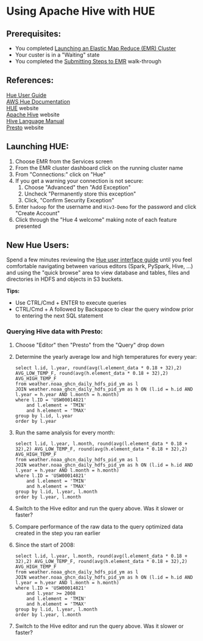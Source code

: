 # Using Apache Hive with HUE

## Prerequisites:

* You completed [Launching an Elastic Map Reduce (EMR) Cluster](./Demo-EMR-Launch.md)
* Your custer is in a "Waiting" state
* You completed the [Submitting Steps to EMR](Demo-EMR-Steps.md) walk-through


## References:

[Hue User Guide](http://cloudera.github.io/hue/latest/user-guide/user-guide.html) \
[AWS Hue Documentation](https://docs.aws.amazon.com/emr/latest/ReleaseGuide/emr-hue.html) \
[HUE](http://gethue.com/) website \
[Apache Hive](http://hive.apache.org/) website \
[Hive Language Manual](https://cwiki.apache.org/confluence/display/Hive/LanguageManual) \
[Presto](https://prestodb.io/) website


## Launching HUE:

1. Choose EMR from the Services screen
1. From the EMR cluster dashboard click on the running cluster name
1. From "Connections:" click on "Hue"
1. If you get a warning your connection is not secure:
    1. Choose "Advanced" then "Add Exception"
    1. Uncheck "Permanently store this exception"
    1. Click, "Confirm Security Exception"
1. Enter `hadoop` for the username and `Hiv3-Demo` for the password and click "Create Account"
1. Click through the "Hue 4 welcome" making note of each feature presented

## New Hue Users:

Spend a few minutes reviewing the [Hue user interface guide](http://cloudera.github.io/hue/latest/user-guide/user-guide.html)
until you feel comfortable navigating between various editors (Spark, PySpark, Hive, ...) and 
using the "quick browse" area to view database and tables, files and directories in HDFS and objects in 
S3 buckets. 

**Tips:** 
* Use CTRL/Cmd + ENTER to execute queries
* CTRL/Cmd + A followed by Backspace to clear the query window prior to entering the next SQL statement 


### Querying Hive data with Presto:

1. Choose "Editor" then "Presto" from the "Query" drop down
1. Determine the yearly average low and high temperatures for every year:
    ```
    select l.id, l.year, round(avg(l.element_data * 0.18 + 32),2) AVG_LOW_TEMP_F, round(avg(h.element_data * 0.18 + 32),2) AVG_HIGH_TEMP_F 
    from weather.noaa_ghcn_daily_hdfs_pid_ym as l
    JOIN weather.noaa_ghcn_daily_hdfs_pid_ym as h ON (l.id = h.id AND l.year = h.year AND l.month = h.month)
    where l.ID = 'USW00014821'
        and l.element = 'TMIN'
        and h.element = 'TMAX'
    group by l.id, l.year
    order by l.year
    ```
1.  Run the same analysis for every month:
    ```
    select l.id, l.year, l.month, round(avg(l.element_data * 0.18 + 32),2) AVG_LOW_TEMP_F, round(avg(h.element_data * 0.18 + 32),2) AVG_HIGH_TEMP_F 
    from weather.noaa_ghcn_daily_hdfs_pid_ym as l
    JOIN weather.noaa_ghcn_daily_hdfs_pid_ym as h ON (l.id = h.id AND l.year = h.year AND l.month = h.month)
    where l.ID = 'USW00014821'
        and l.element = 'TMIN'
        and h.element = 'TMAX'
    group by l.id, l.year, l.month
    order by l.year, l.month
    ``` 
1. Switch to the Hive editor and run the query above. Was it slower or faster?
1. Compare performance of the raw data to the query optimized data created in the step you ran earlier


1. Since the start of 2008:
    ```
    select l.id, l.year, l.month, round(avg(l.element_data * 0.18 + 32),2) AVG_LOW_TEMP_F, round(avg(h.element_data * 0.18 + 32),2) AVG_HIGH_TEMP_F 
    from weather.noaa_ghcn_daily_hdfs_pid_ym as l
    JOIN weather.noaa_ghcn_daily_hdfs_pid_ym as h ON (l.id = h.id AND l.year = h.year AND l.month = h.month)
    where l.ID = 'USW00014821'
        and l.year >= 2008
        and l.element = 'TMIN'
        and h.element = 'TMAX'
    group by l.id, l.year, l.month
    order by l.year, l.month
    ```
1. Switch to the Hive editor and run the query above. Was it slower or faster?